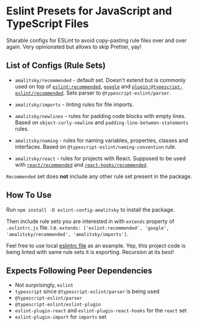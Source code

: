 # Eslint Presets for JavaScript and TypeScript Files
Sharable configs for ESLint to avoid copy-pasting rule files over and over again.
Very opinionated but allows to skip Prettier, yay!

## List of Configs (Rule Sets)
- `amalitsky/recommended` - default set. Doesn't extend but is commonly used on top of
  [`eslint:recommended`](https://eslint.org/docs/latest/rules/),
  [`google`](https://github.com/google/eslint-config-google) and
  [`plugin:@typescript-eslint/recommended`](https://github.com/typescript-eslint/typescript-eslint/blob/main/packages/eslint-plugin/src/configs/recommended.ts).
  Sets parser to `@typescript-eslint/parser`.

- `amalitsky/imports` - linting rules for file imports.

- `amalitsky/newlines` - rules for padding code blocks with empty lines.
  Based on `object-curly-newline` and `padding-line-between-statements` rules.

- `amalitsky/naming` - rules for naming variables, properties, classes and interfaces.
  Based on `@typescript-eslint/naming-convention` rule.

- `amalitsky/react` - rules for projects with React. Supposed to be used with
  [`react/recommended`](https://github.com/jsx-eslint/eslint-plugin-react#recommended) and
  [`react-hooks/recommended`](https://github.com/facebook/react/tree/main/packages/eslint-plugin-react-hooks).

`Recommended` set does **not** include any other rule set present in the package.

## How To Use
Run `npm install -D eslint-config-amalitsky` to install the package.

Then include rule sets you are interested in with `extends` property of `.eslintrc.js` file.
I.e. `extends: ['eslint:recommended', 'google', 'amalitsky/recommended', 'amalitsky/imports']`.

Feel free to use local [eslintrc file](./.eslintrc.js) as an example. Yep, this project code is
being linted with same rule sets it is exporting. Recursion at its best!

## Expects Following Peer Dependencies
- Not surprisingly, `eslint`
- `typescript` since `@typescript-eslint/parser` is being used
- `@typescript-eslint/parser`
- `@typescript-eslint/eslint-plugin`
- `eslint-plugin-react` and `eslint-plugin-react-hooks` for the `react` set
- `eslint-plugin-import` for `imports` set
